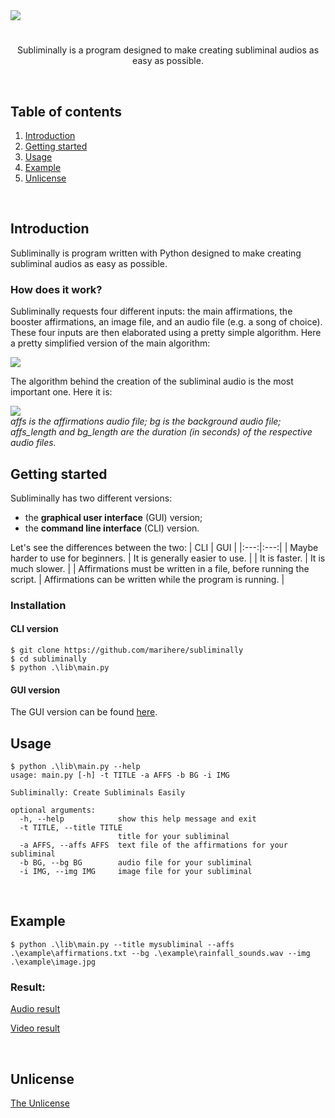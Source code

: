 <img src="https://github.com/marihere/subliminally/blob/main/images/banner.png">

#

<p align="center">Subliminally is a program designed to make creating subliminal audios as easy as possible.</p>
<br>

## Table of contents
1. [Introduction](https://github.com/marihere/subliminally#Introduction)
2. [Getting started](https://github.com/marihere/subliminally#Getting_started)
3. [Usage](https://github.com/marihere/subliminally_gui#Usage)
4. [Example](https://github.com/marihere/subliminally#Example)
5. [Unlicense](https://github.com/marihere/subliminally#Unlicense)

<br>

## Introduction

Subliminally is program  written with Python designed to make creating subliminal audios as easy as possible.


### How does it work?

Subliminally requests four different inputs: the main affirmations, the booster affirmations, an image file, and an audio file (e.g. a song of choice). <br>
These four inputs are then elaborated using a pretty simple algorithm. Here a pretty simplified version of the main algorithm:
<br>

<img src="https://github.com/marihere/subliminally/blob/main/images/algorithm.png">

<br>

The algorithm behind the creation of the subliminal audio is the most important one. Here it is:

<img src="https://github.com/marihere/subliminally/blob/main/images/algorithm_subaudio.png">
<br>
<i>affs is the affirmations audio file; bg is the background audio file; affs_length and bg_length are the duration (in seconds) of the respective audio files.</i>

<br>

## Getting started

Subliminally has two different versions:
- the <b>graphical user interface</b> (GUI) version;
- the <b>command line interface</b> (CLI) version.

Let's see the differences between the two:
| CLI | GUI |
|:---:|:---:|
| Maybe harder to use for beginners. | It is generally easier to use. |
| It is faster. | It is much slower. |
| Affirmations must be written in a file, before running the script. | Affirmations can be written while the program is running. |

### Installation

#### CLI version

```console
$ git clone https://github.com/marihere/subliminally
$ cd subliminally
$ python .\lib\main.py
```

#### GUI version

The GUI version can be found [here](https://github.com/marihere/subliminally_gui).

## Usage

```console
$ python .\lib\main.py --help
usage: main.py [-h] -t TITLE -a AFFS -b BG -i IMG

Subliminally: Create Subliminals Easily

optional arguments:
  -h, --help            show this help message and exit
  -t TITLE, --title TITLE
                        title for your subliminal
  -a AFFS, --affs AFFS  text file of the affirmations for your subliminal
  -b BG, --bg BG        audio file for your subliminal
  -i IMG, --img IMG     image file for your subliminal
```

<br>

## Example

```console
$ python .\lib\main.py --title mysubliminal --affs .\example\affirmations.txt --bg .\example\rainfall_sounds.wav --img .\example\image.jpg
```

### Result:

[Audio result](https://github.com/marihere/subliminally/blob/main/example/audios/mysubliminal.wav)

[Video result](https://github.com/marihere/subliminally/blob/main/example/videos/mysubliminal.mp4)

<br>

## Unlicense

[The Unlicense](https://github.com/marihere/subliminally/blob/master/UNLICENSE)
